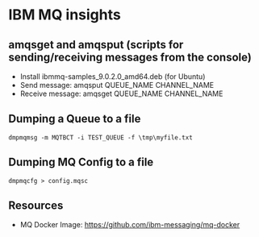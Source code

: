 IBM MQ insights
===============

amqsget and amqsput (scripts for sending/receiving messages from the console)
---------------------------------------------------------------------------------
* Install ibmmq-samples_9.0.2.0_amd64.deb (for Ubuntu)
* Send message: amqsput QUEUE_NAME CHANNEL_NAME
* Receive message: amqsget QUEUE_NAME CHANNEL_NAME

Dumping a Queue to a file
-------------------------

```dmpmqmsg -m MQTBCT -i TEST_QUEUE -f \tmp\myfile.txt```

Dumping MQ Config to a file
---------------------------

```dmpmqcfg > config.mqsc```

Resources
---------

* MQ Docker Image: https://github.com/ibm-messaging/mq-docker
